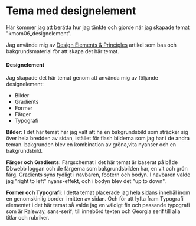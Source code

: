 Tema med designelement
=========================

Här kommer jag att berätta hur jag tänkte och gjorde när jag skapade temat "kmom06_designelement".


Jag använde mig av <a href="https://www.canva.com/learn/design-elements-principles/">Design Elements & Principles</a> artikel som bas och bakgrundsmaterial för att skapa det här temat.


#### Designelement  
Jag skapade det här temat genom att använda mig av följande designelement:  
- Bilder  
- Gradients  
- Former  
- Färger  
- Typografi  

<strong>Bilder</strong>: I det här temat har jag valt att ha en bakgrundsbild som sträcker sig över hela bredden av sidan, istället för flash bilderna som jag har i de andra teman. bakgrunden blev en kombination av gröna,vita nyanser och en bakgrundsbild.

<strong>Färger och Gradients</strong>: Färgschemat i det här temat är baserat på både Dbwebb loggan och de färgerna som bakgrundsbilden har, en vit och grön färg. Gradients syns tydligt i navbaren, footern och bodyn. I navbaren valde jag "right to left" nyans-effekt, och i bodyn blev det "up to down".

<strong>Former och Typografi</strong>: I detta temat placerade jag hela sidans innehål inom en genomskinlig border i mitten av sidan. Och för att lyfta fram Typografi elementet i det här temat så valde jag en väldigt fin och passande typografi som är Raleway, sans-serif; till innebörd texten och Georgia serif till alla titlar och rubriker.
